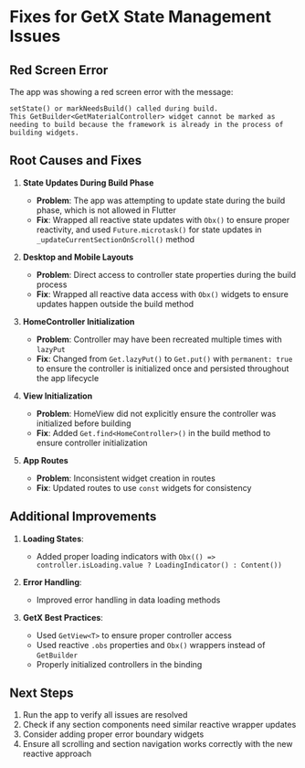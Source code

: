 # Fixes for GetX State Management Issues

## Red Screen Error
The app was showing a red screen error with the message:
```
setState() or markNeedsBuild() called during build.
This GetBuilder<GetMaterialController> widget cannot be marked as needing to build because the framework is already in the process of building widgets.
```

## Root Causes and Fixes

1. **State Updates During Build Phase**
   - **Problem**: The app was attempting to update state during the build phase, which is not allowed in Flutter
   - **Fix**: Wrapped all reactive state updates with `Obx()` to ensure proper reactivity, and used `Future.microtask()` for state updates in `_updateCurrentSectionOnScroll()` method

2. **Desktop and Mobile Layouts**
   - **Problem**: Direct access to controller state properties during the build process
   - **Fix**: Wrapped all reactive data access with `Obx()` widgets to ensure updates happen outside the build method

3. **HomeController Initialization**
   - **Problem**: Controller may have been recreated multiple times with `lazyPut`
   - **Fix**: Changed from `Get.lazyPut()` to `Get.put()` with `permanent: true` to ensure the controller is initialized once and persisted throughout the app lifecycle

4. **View Initialization**
   - **Problem**: HomeView did not explicitly ensure the controller was initialized before building
   - **Fix**: Added `Get.find<HomeController>()` in the build method to ensure controller initialization

5. **App Routes**
   - **Problem**: Inconsistent widget creation in routes
   - **Fix**: Updated routes to use `const` widgets for consistency

## Additional Improvements

1. **Loading States**:
   - Added proper loading indicators with `Obx(() => controller.isLoading.value ? LoadingIndicator() : Content())`

2. **Error Handling**:
   - Improved error handling in data loading methods

3. **GetX Best Practices**:
   - Used `GetView<T>` to ensure proper controller access
   - Used reactive `.obs` properties and `Obx()` wrappers instead of `GetBuilder`
   - Properly initialized controllers in the binding

## Next Steps

1. Run the app to verify all issues are resolved
2. Check if any section components need similar reactive wrapper updates
3. Consider adding proper error boundary widgets
4. Ensure all scrolling and section navigation works correctly with the new reactive approach 